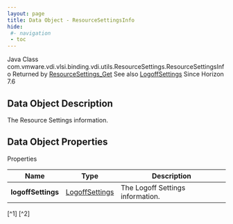 ```yaml
---
layout: page
title: Data Object - ResourceSettingsInfo
hide:
 #- navigation
 - toc
---
```






Java Class
    com.vmware.vdi.vlsi.binding.vdi.utils.ResourceSettings.ResourceSettingsInfo
Returned by
     [ResourceSettings_Get](vdi.utils.ResourceSettings.md#get)
See also
     [LogoffSettings](vdi.utils.ResourceSettings.LogoffSettings.md)
Since 
    Horizon 7.6

## Data Object Description 

The Resource Settings information. 

## Data Object Properties

Properties

Name |  Type |  Description   
---|---|---  
**logoffSettings**| [LogoffSettings](vdi.utils.ResourceSettings.LogoffSettings.md)|  The Logoff Settings information.   


[^1]
[^2]

  
  

  

